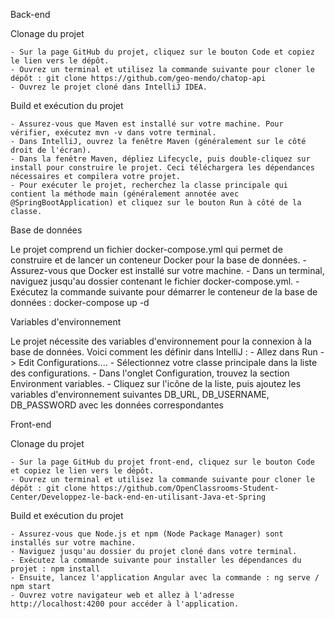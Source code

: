 Back-end

Clonage du projet

    - Sur la page GitHub du projet, cliquez sur le bouton Code et copiez le lien vers le dépôt.
    - Ouvrez un terminal et utilisez la commande suivante pour cloner le dépôt : git clone https://github.com/geo-mendo/chatop-api
    - Ouvrez le projet cloné dans IntelliJ IDEA.
    
Build et exécution du projet

    - Assurez-vous que Maven est installé sur votre machine. Pour vérifier, exécutez mvn -v dans votre terminal.
    - Dans IntelliJ, ouvrez la fenêtre Maven (généralement sur le côté droit de l'écran).
    - Dans la fenêtre Maven, dépliez Lifecycle, puis double-cliquez sur install pour construire le projet. Ceci téléchargera les dépendances nécessaires et compilera votre projet.
    - Pour exécuter le projet, recherchez la classe principale qui contient la méthode main (généralement annotée avec @SpringBootApplication) et cliquez sur le bouton Run à côté de la classe.
    
Base de données

Le projet comprend un fichier docker-compose.yml qui permet de construire et de lancer un conteneur Docker pour la base de données.
    - Assurez-vous que Docker est installé sur votre machine.
    - Dans un terminal, naviguez jusqu'au dossier contenant le fichier docker-compose.yml.
    - Exécutez la commande suivante pour démarrer le conteneur de la base de données : docker-compose up -d
    
Variables d'environnement

Le projet nécessite des variables d'environnement pour la connexion à la base de données. Voici comment les définir dans IntelliJ :
    - Allez dans Run -> Edit Configurations....
    - Sélectionnez votre classe principale dans la liste des configurations.
    - Dans l'onglet Configuration, trouvez la section Environment variables.
    - Cliquez sur l'icône de la liste, puis ajoutez les variables d'environnement suivantes DB_URL, DB_USERNAME, DB_PASSWORD avec les données correspondantes
    
    
Front-end

Clonage du projet

    - Sur la page GitHub du projet front-end, cliquez sur le bouton Code et copiez le lien vers le dépôt.
    - Ouvrez un terminal et utilisez la commande suivante pour cloner le dépôt : git clone https://github.com/OpenClassrooms-Student-Center/Developpez-le-back-end-en-utilisant-Java-et-Spring
    
 Build et exécution du projet

    - Assurez-vous que Node.js et npm (Node Package Manager) sont installés sur votre machine.
    - Naviguez jusqu'au dossier du projet cloné dans votre terminal.
    - Exécutez la commande suivante pour installer les dépendances du projet : npm install
    - Ensuite, lancez l'application Angular avec la commande : ng serve / npm start
    - Ouvrez votre navigateur web et allez à l'adresse http://localhost:4200 pour accéder à l'application.
